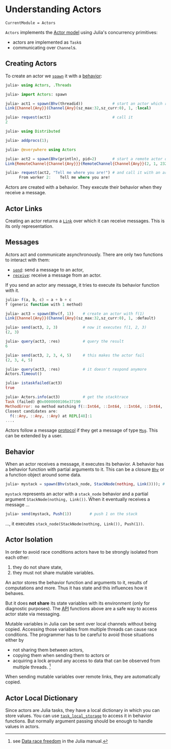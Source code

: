# Understanding Actors

```@meta
CurrentModule = Actors
```

`Actors` implements the [Actor model](basics.md) using Julia's concurrency primitives:

- actors are implemented as `Task`s
- communicating over `Channel`s.

## Creating Actors

To create an actor we [`spawn`](@ref) it with a [behavior](behaviors.md):

```julia
julia> using Actors, .Threads

julia> import Actors: spawn

julia> act1 = spawn(Bhv(threadid))             # start an actor which returns its threadid
Link{Channel{Any}}(Channel{Any}(sz_max:32,sz_curr:0), 1, :local)

julia> request(act1)                           # call it
2

julia> using Distributed

julia> addprocs(1);

julia> @everywhere using Actors

julia> act2 = spawn(Bhv(println), pid=2)       # start a remote actor on pid 2 with a println behavior
Link{RemoteChannel{Channel{Any}}}(RemoteChannel{Channel{Any}}(2, 1, 232), 2, :remote)

julia> request(act2, "Tell me where you are!") # and call it with an argument
      From worker 2:    Tell me where you are!
```

Actors are created with a behavior. They execute their behavior when they receive a message.

## Actor Links

Creating an actor returns a [`Link`](@ref) over which it can receive messages. This is its only representation.

## Messages

Actors act and communicate asynchronously. There are only two functions to interact with them:

- [`send`](@ref): send a message to an actor,
- [`receive`](@ref): receive a message from an actor.

If you send an actor any message, it tries to execute its behavior function with it.

```julia
julia> f(a, b, c) = a + b + c
f (generic function with 1 method)

julia> act3 = spawn(Bhv(f, 1))    # create an actor with f(1)
Link{Channel{Any}}(Channel{Any}(sz_max:32,sz_curr:0), 1, :default)

julia> send(act3, 2, 3)           # now it executes f(1, 2, 3)
(2, 3)

julia> query(act3, :res)          # query the result
6

julia> send(act3, 2, 3, 4, 5)     # this makes the actor fail
(2, 3, 4, 5)

julia> query(act3, :res)          # it doesn't respond anymore
Actors.Timeout()

julia> istaskfailed(act3)
true

julia> Actors.info(act3)          # get the stacktrace
Task (failed) @0x0000000106e37190
MethodError: no method matching f(::Int64, ::Int64, ::Int64, ::Int64, ::Int64)
Closest candidates are:
  f(::Any, ::Any, ::Any) at REPL[48]:1
....
```

Actors follow a message [protocol](protocol.md) if they get a message of type [`Msg`](@ref). This can be extended by a user.

## Behavior

When an actor receives a message, it executes its behavior. A behavior has a behavior function with
partial arguments to it. This can be a closure 
[`Bhv`](@ref) or a function object around some data.

```julia
julia> mystack = spawn(Bhv(stack_node, StackNode(nothing, Link()))); # create an actor with a partial argument
```

`mystack` represents an actor with a `stack_node` behavior and a partial argument `StackNode(nothing, Link())`. When it eventually receives a message ...

```julia
julia> send(mystack, Push(1))        # push 1 on the stack
```

..., it executes `stack_node(StackNode(nothing, Link()), Push(1))`.

## Actor Isolation

In order to avoid race conditions actors have to be strongly isolated from each other:

1. they do not share state,
2. they must not share mutable variables.

An actor stores the behavior function and arguments to it, results of computations and more. Thus it has state and this influences how it behaves.

But it does **not share** its state variables with its environment (only for diagnostic purposes). The [API](api.md) functions above are a safe way to access actor state via messaging.

Mutable variables in Julia can be sent over local channels without being copied. Accessing those variables from multiple threads can cause race conditions. The programmer has to be careful to avoid those situations either by

- not sharing them between actors,
- copying them when sending them to actors or
- acquiring a lock around any access to data that can be observed from multiple threads. [^1]

When sending mutable variables over remote links, they are automatically copied.

## Actor Local Dictionary

Since actors are Julia tasks, they have a local dictionary in which you can store values. You can use [`task_local_storage`](https://docs.julialang.org/en/v1/base/parallel/#Base.task_local_storage-Tuple{Any}) to access it in behavior functions. But normally argument passing should be enough to handle values in actors.

[^1]: see [Data race freedom](https://docs.julialang.org/en/v1/manual/multi-threading/#Data-race-freedom) in the Julia manual.
